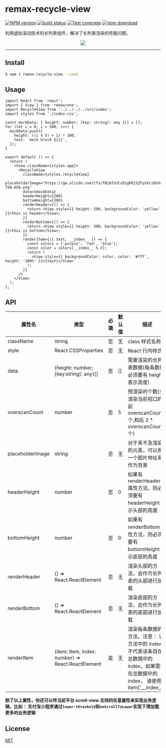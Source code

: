 # remax-recycle-view

[![NPM version][npm-image]][npm-url] [![build status][travis-image]][travis-url] [![Test coverage][codecov-image]][codecov-url] [![npm download][download-image]][download-url]

[npm-image]: https://img.shields.io/npm/v/remax-recycle-view.svg?style=flat-square
[npm-url]: https://npmjs.org/package/remax-recycle-view
[travis-image]: https://img.shields.io/travis/remaxjs/remax-recycle-view.svg?style=flat-square
[travis-url]: https://travis-ci.org/remaxjs/remax-recycle-view
[codecov-image]: https://codecov.io/gh/remaxjs/remax-recycle-view/branch/master/graph/badge.svg
[codecov-url]: https://codecov.io/gh/remaxjs/remax-recycle-view
[download-image]: https://img.shields.io/npm/dm/remax-recycle-view.svg?style=flat-square
[download-url]: https://npmjs.org/package/remax-recycle-view

利用虚拟滚动技术的长列表组件，解决了长列表渲染的性能问题。

<div align=center>
	<img src="https://github.com/remaxjs/remax-recycle-view/blob/master/example.gif?raw=true" />
</div>

---

## Install

```bash
$ npm i remax-recycle-view --save
```

## Usage

```tsx
import React from 'react';
import { View } from 'remax/one';
import RecycleView from '../../../../src/index';
import styles from './index.css';

const mockData: { height: number; [key: string]: any }[] = [];
for (let i = 0; i < 500; i++) {
  mockData.push({
    height: ((i % 5) + 1) * 100,
    text: `mock block ${i}`,
  });
}

export default () => {
  return (
    <View className={styles.app}>
      <RecycleView
        className={styles.recycleView}
        placeholderImage="https://gw.alicdn.com/tfs/TB18fUJCxD1gK0jSZFyXXciOVXa-750-656.png"
        data={mockData}
        headerHeight={200}
        bottomHeight={300}
        renderHeader={() => {
          return <View style={{ height: 200, backgroundColor: 'yellow' }}>this is header</View>;
        }}
        renderBottom={() => {
          return <View style={{ height: 300, backgroundColor: 'yellow' }}>this is bottom</View>;
        }}
        renderItem={({ text, __index__ }) => {
          const colors = ['purple', 'red', 'blue'];
          const color = colors[__index__ % 3];
          return (
            <View style={{ backgroundColor: color, color: '#fff', height: '100%' }}>{text}</View>
          );
        }}
      />
    </View>
  );
};
```

## API

| 属性名 | 类型 | 必填 | 默认值 | 描述 |
| --- | --- | --- | --- | --- |
| className | string | 否 | 无 | class 样式名称 |
| style | React.CSSProperties | 否 | 无 | React 行内样式 |
| data | {height: number; [key:string]: any}[] | 否 | [] | 需要渲染的长列表数据(每条数据必须要有 height 表示高度) |
| overscanCount | number | 否 | 5 | 预渲染的个数(会渲染当前视口的前 overscanCount 个,和后 2 \* overscanCount 个) |
| placeholderImage | string | 否 | 无 | 对于来不及渲染的元素，可以用一个图片地址来作为背景 |
| headerHeight | number | 否 | 0 | 如果有 renderHeader 属性方法，则必须要有 headerHeight 表示头部的高度 |
| bottomHeight | number | 否 | 0 | 如果有 renderBottom 属性方法，则必须要有 bottomHeight 表示底部的高度 |
| renderHeader | () => React.ReactElement | 否 | 无 | 渲染头部的方法，会作为长列表的头部进行加载 |
| renderBottom | () => React.ReactElement | 否 | 无 | 渲染底部的方法，会作为长列表的底部进行加载 |
| renderItem | (item: Item, index: number) => React.ReactElement | 是 | 无 | 渲染每条数据的方法，注意： 该方法中的 index 不代表该条目在总数据中的 index，如果需要在总数据中的 index， 请使用 item['\_\_index__'] |

**除了以上属性，你还可以传当前平台 scroll-view 支持的任意属性来实现业务逻辑，比如： 支付宝小程序通过`lower-threshold`和`onScrollToLower`实现下滑加载更多的业务逻辑**

## License

[MIT](LICENSE)
